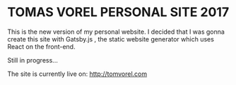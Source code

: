 # TOMAS VOREL PERSONAL SITE 2017

This is the new version of my personal website. I decided that I was gonna create this site with Gatsby.js , the static website generator which uses React on the front-end.

Still in progress...

The site is currently live on: http://tomvorel.com